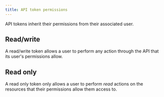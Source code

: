 ```yaml
---
title: API token permissions
---
```


API tokens inherit their permissions from their associated user.

## Read/write

A read/write token allows a user to perform any action through the API that its user's permissions allow.

## Read only

A read only token only allows a user to perform *read* actions on the resources that their permissions allow them access to.
